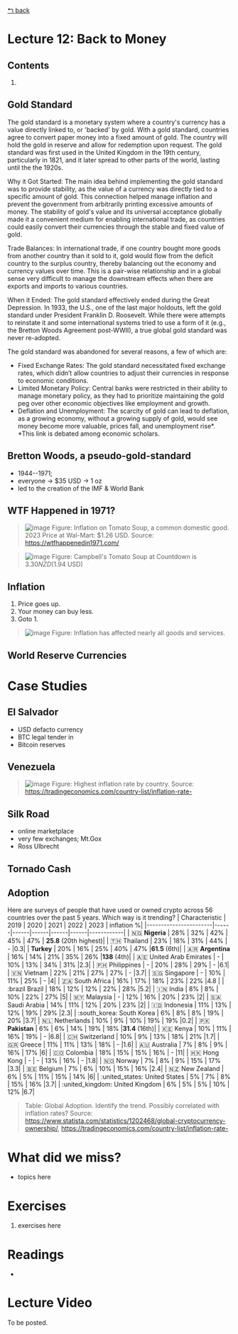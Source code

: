 [↰ back](../../..)

# Lecture 12: Back to Money
## Contents
1. [](#)

## Gold Standard
The gold standard is a monetary system where a country's currency has a value directly linked to, or 'backed' by gold. With a gold standard, countries agree to convert paper money into a fixed amount of gold. The country will hold the gold in reserve and allow for redemption upon request. The gold standard was first used in the United Kingdom in the 19th century, particularly in 1821, and it later spread to other parts of the world, lasting until the the 1920s.

Why it Got Started:
The main idea behind implementing the gold standard was to provide stability, as the value of a currency was directly tied to a specific amount of gold. This connection helped manage inflation and prevent the government from arbitrarily printing excessive amounts of money. The stability of gold's value and its universal acceptance globally made it a convenient medium for enabling international trade, as countries could easily convert their currencies through the stable and fixed value of gold.

Trade Balances: In international trade, if one country bought more goods from another country than it sold to it, gold would flow from the deficit country to the surplus country, thereby balancing out the economy and currency values over time. This is a pair-wise relationship and in a global sense very difficult to manage the downstream effects when there are exports and imports to various countries.

When it Ended:
The gold standard effectively ended during the Great Depression. In 1933, the U.S., one of the last major holdouts, left the gold standard under President Franklin D. Roosevelt. While there were attempts to reinstate it and some international systems tried to use a form of it (e.g., the Bretton Woods Agreement post-WWII), a true global gold standard was never re-adopted.

The gold standard was abandoned for several reasons, a few of which are:
* Fixed Exchange Rates: The gold standard necessitated fixed exchange rates, which didn’t allow countries to adjust their currencies in response to economic conditions.
* Limited Monetary Policy: Central banks were restricted in their ability to manage monetary policy, as they had to prioritize maintaining the gold peg over other economic objectives like employment and growth.
* Deflation and Unemployment: The scarcity of gold can lead to deflation, as a growing economy, without a growing supply of gold, would see money become more valuable, prices fall, and unemployment rise*. *This link is debated among economic scholars.

## Bretton Woods, a pseudo-gold-standard
* 1944--1971;
* everyone -> $35 USD -> 1 oz
* led to the creation of the IMF & World Bank
  

## WTF Happened in 1971?
> ![image](https://github.com/millecodex/COMP842/assets/39792005/5bd525fb-c642-4984-a13c-8f396493e54b)
> Figure: Inflation on Tomato Soup, a common domestic good. 2023 Price at Wal-Mart: $1.26 USD. Source: https://wtfhappenedin1971.com/

> ![image](https://github.com/millecodex/COMP842/assets/39792005/5ba7cb42-8460-4eaf-86ab-af63b0f45b38)
> Figure: Campbell's Tomato Soup at Countdown is $3.30 NZD ($1.94 USD)

## Inflation
1. Price goes up.
2. Your money can buy less.
3. Goto 1.

> ![image](https://github.com/millecodex/COMP842/assets/39792005/3a7a64b7-74b6-4126-a228-5a56ddd8a450)
> Figure: Inflation has affected nearly all goods and services.

## World Reserve Currencies

# Case Studies

## El Salvador
* USD defacto currency
* BTC legal tender in
* Bitcoin reserves
  
## Venezuela
> ![image](https://github.com/millecodex/COMP842/assets/39792005/10039618-b707-4a65-ad7a-7db9214952e6)
> Figure: Highest inflation rate by country. Source: https://tradingeconomics.com/country-list/inflation-rate-

## Silk Road
* online marketplace
* very few exchanges; Mt.Gox
* Ross Ulbrecht

## Tornado Cash

## Adoption
Here are surveys of people that have used or owned crypto across 56 countries over the past 5 years. Which way is it trending?
| Characteristic        | 2019 | 2020 | 2021 | 2022 | 2023 | inflation %|
|-----------------------|------|------|------|------|------|------------|
| :nigeria: **Nigeria**           | 28%  | 32%  | 42%  | 45%  | 47%  | **25.8** (20th highest)|
| :thailand: Thailand          | 23%  | 18%  | 31%  | 44%  | -    |0.3|
| **Turkey**            | 20%  | 16%  | 25%  | 40%  | 47%  |**61.5**  (6th)|
| :argentina: **Argentina**         | 16%  | 14%  | 21%  | 35%  | 26%  |**138** (4th)|
| :united_arab_emirates: United Arab Emirates | -    | 10%  | 13%  | 34%  | 31%  |2.3|
| :philippines: Philippines       | -    | 20%  | 28%  | 29%  | -    |6.1|
| :vietnam: Vietnam           | 22%  | 21%  | 27%  | 27%  | -    |3.7|
| :singapore: Singapore         | -    | 10%  | 11%  | 25%  | -    |4|
| :south_africa: South Africa      | 16%  | 17%  | 18%  | 23%  | 22% |4.8 |
| :brazil Brazil            | 18%  | 12%  | 12%  | 22%  | 28%  |5.2|
| :india: India             | 8%   | 8%   | 10%  | 22%  | 27%  |5|
| :malaysia: Malaysia          | -    | 12%  | 16%  | 20%  | 23%  |2|
| :saudi_arabia: Saudi Arabia      | 14%  | 11%  | 12%  | 20%  | 23%  |2|
| :indonesia: Indonesia         | 11%  | 13%  | 12%  | 19%  | 29%  |2.3|
| :south_korea: South Korea       | 6%   | 8%   | 8%   | 19%  | 20%  |3.7|
| :netherlands: Netherlands       | 10%  | 9%   | 10%  | 19%  | 19%  |0.2|
| :pakistan: **Pakistan**          | 6%   | 6%   | 14%  | 19%  | 18%  |**31.4** (16th)|
| :kenya: Kenya             | 10%  | 11%  | 16%  | 19%  | -    |6.8|
| :switzerland: Switzerland       | 10%  | 9%   | 13%  | 18%  | 21%  |1.7|
| :greece: Greece            | 11%  | 11%  | 13%  | 18%  | -    |1.6|
| :australia: Australia         | 7%   | 8%   | 9%   | 16%  | 17%  |6|
| :colombia: Colombia          | 18%  | 15%  | 15%  | 16%  | -    |11|
| :hong_kong: Hong Kong         | -    | -    | 13%  | 16%  | -    |1.8|
| :norway: Norway            | 7%   | 8%   | 9%   | 15%  | 17%  |3.3|
| :belgium: Belgium           | 7%   | 6%   | 10%  | 15%  | 16%  |2.4|
| :new_zealand: New Zealand       | 6%   | 5%   | 11%  | 15%  | 14%  |6|
| :united_states: United States     | 5%   | 7%   | 8%   | 15%  | 16%  |3.7|
| :united_kingdom: United Kingdom    | 6%   | 5%   | 5%   | 10%  | 12%  |6.7|
> Table: Global Adoption. Identify the trend. Possibly correlated with inflation rates? Source: https://www.statista.com/statistics/1202468/global-cryptocurrency-ownership/, https://tradingeconomics.com/country-list/inflation-rate-

# What did we miss?
* topics here

# Exercises
1. exercises here

# Readings
* 

# Lecture Video
To be posted.
